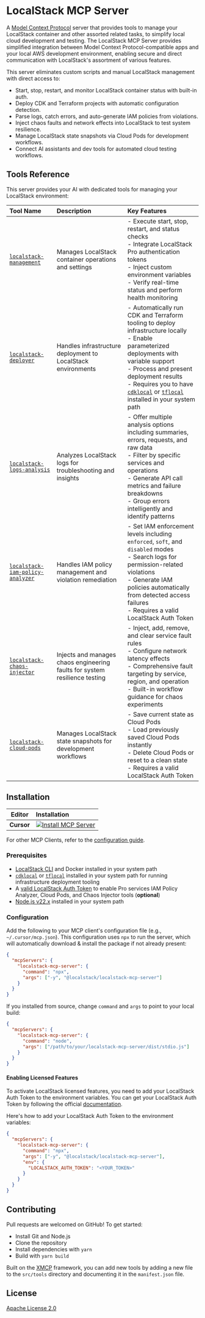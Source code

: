 # LocalStack MCP Server

A [Model Context Protocol](https://modelcontextprotocol.io/docs/getting-started/intro) server that provides tools to manage your LocalStack container and other assorted related tasks, to simplify local cloud development and testing. The LocalStack MCP Server provides simplified integration between Model Context Protocol-compatible apps and your local AWS development environment, enabling secure and direct communication with LocalStack's assortment of various features.

This server eliminates custom scripts and manual LocalStack management with direct access to:

- Start, stop, restart, and monitor LocalStack container status with built-in auth.
- Deploy CDK and Terraform projects with automatic configuration detection.
- Parse logs, catch errors, and auto-generate IAM policies from violations.
- Inject chaos faults and network effects into LocalStack to test system resilience.
- Manage LocalStack state snapshots via Cloud Pods for development workflows.
- Connect AI assistants and dev tools for automated cloud testing workflows.

## Tools Reference

This server provides your AI with dedicated tools for managing your LocalStack environment:

| Tool Name                                                                         | Description                                                                | Key Features                                                                                                                                                                                                                                                                                                                                                              |
| :-------------------------------------------------------------------------------- | :------------------------------------------------------------------------- | :------------------------------------------------------------------------------------------------------------------------------------------------------------------------------------------------------------------------------------------------------------------------------------------------------------------------------------------------------------------------ |
| [`localstack-management`](./src/tools/localstack-management.ts)                   | Manages LocalStack container operations and settings                       | - Execute start, stop, restart, and status checks<br/>- Integrate LocalStack Pro authentication tokens<br/>- Inject custom environment variables<br/>- Verify real-time status and perform health monitoring                                                                                                                                                              |
| [`localstack-deployer`](./src/tools/localstack-deployer.ts)                       | Handles infrastructure deployment to LocalStack environments               | - Automatically run CDK and Terraform tooling to deploy infrastructure locally<br/>- Enable parameterized deployments with variable support<br/>- Process and present deployment results<br/>- Requires you to have [`cdklocal`](https://github.com/localstack/aws-cdk-local) or [`tflocal`](https://github.com/localstack/terraform-local) installed in your system path |
| [`localstack-logs-analysis`](./src/tools/localstack-logs-analysis.ts)             | Analyzes LocalStack logs for troubleshooting and insights                  | - Offer multiple analysis options including summaries, errors, requests, and raw data<br/>- Filter by specific services and operations<br/>- Generate API call metrics and failure breakdowns<br/>- Group errors intelligently and identify patterns                                                                                                                      |
| [`localstack-iam-policy-analyzer`](./src/tools/localstack-iam-policy-analyzer.ts) | Handles IAM policy management and violation remediation                    | - Set IAM enforcement levels including `enforced`, `soft`, and `disabled` modes<br/>- Search logs for permission-related violations<br/>- Generate IAM policies automatically from detected access failures<br/>- Requires a valid LocalStack Auth Token                                                                                                                  |
| [`localstack-chaos-injector`](./src/tools/localstack-chaos-injector.ts)           | Injects and manages chaos engineering faults for system resilience testing | - Inject, add, remove, and clear service fault rules<br/>- Configure network latency effects<br/>- Comprehensive fault targeting by service, region, and operation<br/>- Built-in workflow guidance for chaos experiments                                                                                                                                                 |
| [`localstack-cloud-pods`](./src/tools/localstack-cloud-pods.ts)                   | Manages LocalStack state snapshots for development workflows               | - Save current state as Cloud Pods<br/>- Load previously saved Cloud Pods instantly<br/>- Delete Cloud Pods or reset to a clean state<br/>- Requires a valid LocalStack Auth Token                                                                                                                                                                                        |

## Installation

|        Editor        | Installation                                                                                                                                                                                                                                                                                                                                                                          |
| :------------------: | :------------------------------------------------------------------------------------------------------------------------------------------------------------------------------------------------------------------------------------------------------------------------------------------------------------------------------------------------------------------------------------ |
|      **Cursor**      | [![Install MCP Server](https://cursor.com/deeplink/mcp-install-dark.svg)](https://cursor.com/en/install-mcp?name=localstack-mcp-server&config=eyJjb21tYW5kIjoibnB4IC15IEBsb2NhbHN0YWNrL2xvY2Fsc3RhY2stbWNwLXNlcnZlciJ9)                                                                                                                                                               |
For other MCP Clients, refer to the [configuration guide](#configuration).

### Prerequisites

- [LocalStack CLI](https://docs.localstack.cloud/getting-started/installation/#localstack-cli) and Docker installed in your system path
- [`cdklocal`](https://github.com/localstack/aws-cdk-local) or [`tflocal`](https://github.com/localstack/terraform-local) installed in your system path for running infrastructure deployment tooling
- A [valid LocalStack Auth Token](https://docs.localstack.cloud/aws/getting-started/auth-token/) to enable Pro services IAM Policy Analyzer, Cloud Pods, and Chaos Injector tools (**optional**)
- [Node.js v22.x](https://nodejs.org/en/download/) installed in your system path

### Configuration

Add the following to your MCP client's configuration file (e.g., `~/.cursor/mcp.json`). This configuration uses `npx` to run the server, which will automatically download & install the package if not already present:

```json
{
  "mcpServers": {
    "localstack-mcp-server": {
      "command": "npx",
      "args": ["-y", "@localstack/localstack-mcp-server"]
    }
  }
}
```

If you installed from source, change `command` and `args` to point to your local build:

```json
{
  "mcpServers": {
    "localstack-mcp-server": {
      "command": "node",
      "args": ["/path/to/your/localstack-mcp-server/dist/stdio.js"]
    }
  }
}
```

#### Enabling Licensed Features

To activate LocalStack licensed features, you need to add your LocalStack Auth Token to the environment variables. You can get your LocalStack Auth Token by following the official [documentation](https://docs.localstack.cloud/aws/getting-started/auth-token/).

Here's how to add your LocalStack Auth Token to the environment variables:

```json
{
  "mcpServers": {
    "localstack-mcp-server": {
      "command": "npx",
      "args": ["-y", "@localstack/localstack-mcp-server"],
      "env": {
        "LOCALSTACK_AUTH_TOKEN": "<YOUR_TOKEN>"
      }
    }
  }
}
```

## Contributing

Pull requests are welcomed on GitHub! To get started:

- Install Git and Node.js
- Clone the repository
- Install dependencies with `yarn`
- Build with `yarn build`

Built on the [XMCP](https://github.com/basementstudio/xmcp) framework, you can add new tools by adding a new file to the `src/tools` directory and documenting it in the `manifest.json` file.

## License

[Apache License 2.0](./LICENSE)
